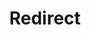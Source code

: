 ﻿---
layout: src/layouts/Redirect.astro
title: Redirect
redirect: /docs/octopus-rest-api/octopus.server.exe-command-line/database
pubDate:  2023-01-01
navSearch: false
navSitemap: false
navMenu: false
---

